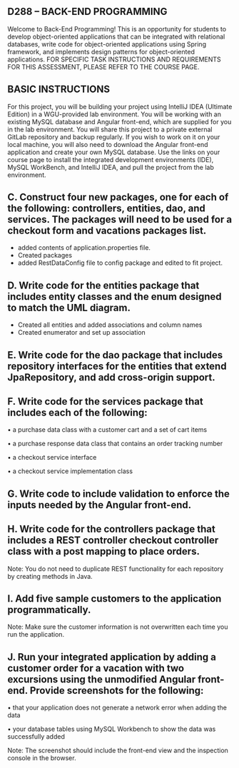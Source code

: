 ## D288 – BACK-END PROGRAMMING
Welcome to Back-End Programming! This is an opportunity for students to develop object-oriented applications that can be integrated with relational databases, write code for object-oriented applications using Spring framework, and implements design patterns for object-oriented applications. 
FOR SPECIFIC TASK INSTRUCTIONS AND REQUIREMENTS FOR THIS ASSESSMENT, PLEASE REFER TO THE COURSE PAGE.
## BASIC INSTRUCTIONS
For this project, you will be building your project using IntelliJ IDEA (Ultimate Edition) in a WGU-provided lab environment. You will be working with an existing MySQL database and Angular front-end, which are supplied for you in the lab environment. You will share this project to a private external GitLab repository and backup regularly. If you wish to work on it on your local machine, you will also need to download the Angular front-end application and create your own MySQL database. Use the links on your course page to install the integrated development environments (IDE), MySQL WorkBench, and IntelliJ IDEA, and pull the project from the lab environment.  



## C.   Construct four new packages, one for each of the following: controllers, entities, dao, and services. The packages will need to be used for a checkout form and vacations packages list.
- added contents of application.properties file.
- Created packages
- added RestDataConfig file to config package and edited to fit project.


## D.   Write code for the entities package that includes entity classes and the enum designed to match the UML diagram.
- Created all entities and added associations and column names
- Created enumerator and set up association

## E.   Write code for the dao package that includes repository interfaces for the entities that extend JpaRepository, and add cross-origin support.


## F.   Write code for the services package that includes each of the following:

•    a purchase data class with a customer cart and a set of cart items

•    a purchase response data class that contains an order tracking number

•    a checkout service interface

•    a checkout service implementation class



## G.   Write code to include validation to enforce the inputs needed by the Angular front-end.


## H.   Write code for the controllers package that includes a REST controller checkout controller class with a post mapping to place orders.


Note: You do not need to duplicate REST functionality for each repository by creating methods in Java.


## I.   Add five sample customers to the application programmatically.


Note: Make sure the customer information is not overwritten each time you run the application.


## J.   Run your integrated application by adding a customer order for a vacation with two excursions using the unmodified Angular front-end. Provide screenshots for the following:

•    that your application does not generate a network error when adding the data

•    your database tables using MySQL Workbench to show the data was successfully added



Note: The screenshot should include the front-end view and the inspection console in the browser.

